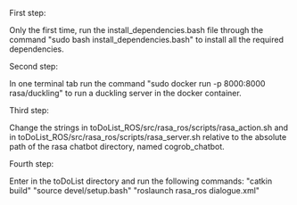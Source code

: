 First step: 

Only the first time, run the install_dependencies.bash file through the command "sudo bash install_dependencies.bash" to install all the required dependencies.

Second step:

In one terminal tab run the command "sudo docker run -p 8000:8000 rasa/duckling" to run a duckling server in the docker container.

Third step:

Change the strings in toDoList_ROS/src/rasa_ros/scripts/rasa_action.sh and in toDoList_ROS/src/rasa_ros/scripts/rasa_server.sh relative to the absolute path of the rasa chatbot directory, named cogrob_chatbot.

Fourth step:

Enter in the toDoList directory and run the following commands: 
"catkin build"
"source devel/setup.bash"
"roslaunch rasa_ros dialogue.xml"

